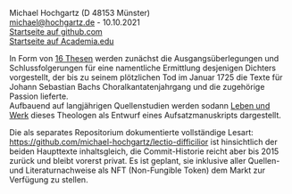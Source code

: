 
Michael Hochgartz (D 48153 Münster)  
michael@hochgartz.de - 10.10.2021  
[Startseite auf github.com](https://github.com/michael-hochgartz/lectio-brevior/)  
[Startseite auf Academia.edu](https://independent.academia.edu/MichaelHochgartz)  

In Form von [16 Thesen](https://github.com/michael-hochgartz/lectio-brevior/blob/main/Thesen%20zur%20Identifizierung%20des%20Leipziger%20Hauptlibrettisten.md) werden zunächst die Ausgangsüberlegungen und Schlussfolgerungen für eine namentliche Ermittlung desjenigen Dichters vorgestellt, der bis zu seinem plötzlichen Tod im Januar 1725 die Texte für Johann Sebastian Bachs Choralkantatenjahrgang und die zugehörige Passion lieferte.  
Aufbauend auf langjährigen Quellenstudien werden sodann [Leben und Werk](https://github.com/michael-hochgartz/lectio-brevior/blob/main/Zur%20Person%20des%20Leipziger%20Hauptlibrettisten%20Johann%20Sebastian%20Bachs.md) dieses Theologen als Entwurf eines Aufsatzmanuskripts dargestellt.  

Die als separates Repositorium dokumentierte vollständige Lesart: https://github.com/michael-hochgartz/lectio-difficilior ist hinsichtlich der beiden Haupttexte inhaltsgleich, die Commit-Historie reicht aber bis 2015 zurück und bleibt vorerst privat. Es ist geplant, sie inklusive aller Quellen- und Literaturnachweise als NFT (Non-Fungible Token) dem Markt zur Verfügung zu stellen.  


